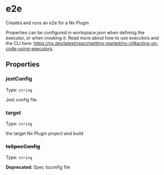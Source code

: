 # e2e

Creates and runs an e2e for a Nx Plugin

Properties can be configured in workspace.json when defining the executor, or when invoking it.
Read more about how to use executors and the CLI here: https://nx.dev/latest/react/getting-started/nx-cli#acting-on-code-using-executors.

## Properties

### jestConfig

Type: `string`

Jest config file

### target

Type: `string`

the target Nx Plugin project and build

### ~~tsSpecConfig~~

Type: `string`

**Deprecated:** Spec tsconfig file
